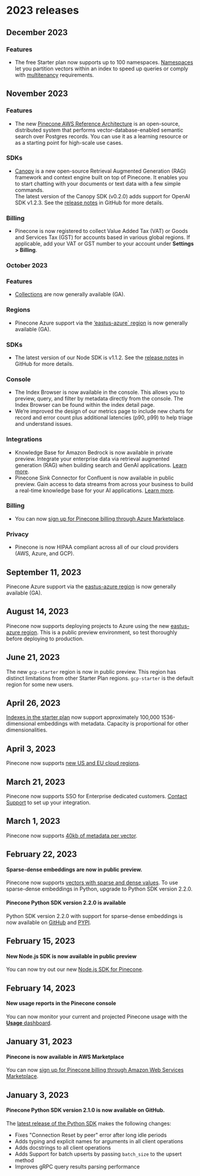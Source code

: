 # 2023 releases

## December 2023

### Features

* The free Starter plan now supports up to 100 namespaces. [Namespaces](/guides/index-data/indexing-overview#namespaces) let you partition vectors within an index to speed up queries or comply with [multitenancy](/guides/index-data/implement-multitenancy) requirements.

## November 2023

### Features

* The new [Pinecone AWS Reference Architecture](https://github.com/pinecone-io/aws-reference-architecture-pulumi/tree/main) is an open-source, distributed system that performs vector-database-enabled semantic search over Postgres records. You can use it as a learning resource or as a starting point for high-scale use cases.

### SDKs

* [Canopy](https://github.com/pinecone-io/canopy/blob/main/README.md) is a new open-source Retrieval Augmented Generation (RAG) framework and context engine built on top of Pinecone. It enables you to start chatting with your documents or text data with a few simple commands.\
  The latest version of the Canopy SDK (v0.2.0) adds support for OpenAI SDK v1.2.3. See the [release notes](https://github.com/pinecone-io/canopy/releases/tag/V0.2.0) in GitHub for more details.

### Billing

* Pinecone is now registered to collect Value Added Tax (VAT) or Goods and Services Tax (GST) for accounts based in various global regions. If applicable, add your VAT or GST number to your account under **Settings > Billing**.

### October 2023

### Features

* [Collections](/guides/manage-data/back-up-an-index#pod-based-index-backups-using-collections) are now generally available (GA).

### Regions

* Pinecone Azure support via the [‘eastus-azure\` region](/guides/projects/understanding-projects#project-environments) is now generally available (GA).

### SDKs

* The latest version of our Node SDK is v1.1.2. See the [release notes](https://github.com/pinecone-io/pinecone-ts-client/releases/tag/v1.1.2) in GitHub for more details.

### Console

* The Index Browser is now available in the console. This allows you to preview, query, and filter by metadata directly from the console. The Index Browser can be found within the index detail page.
* We’re improved the design of our metrics page to include new charts for record and error count plus additional latencies (p90, p99) to help triage and understand issues.

### Integrations

* Knowledge Base for Amazon Bedrock is now available in private preview. Integrate your enterprise data via retrieval augmented generation (RAG) when building search and GenAI applications. [Learn more](https://www.pinecone.io/blog/amazon-bedrock-integration/).
* Pinecone Sink Connector for Confluent is now available in public preview. Gain access to data streams from across your business to build a real-time knowledge base for your AI applications. [Learn more](https://www.pinecone.io/confluent-integration).

### Billing

* You can now [sign up for Pinecone billing through Azure Marketplace](/guides/organizations/manage-billing/setting-up-billing-through-azure-marketplace).

### Privacy

* Pinecone is now HIPAA compliant across all of our cloud providers (AWS, Azure, and GCP).

## September 11, 2023

Pinecone Azure support via the [eastus-azure region](/guides/projects/understanding-projects#project-environments) is now generally available (GA).

## August 14, 2023

Pinecone now supports deploying projects to Azure using the new [eastus-azure region](/guides/projects/understanding-projects#project-environments). This is a public preview environment, so test thoroughly before deploying to production.

## June 21, 2023

The new `gcp-starter` region is now in public preview. This region has distinct limitations from other Starter Plan regions. `gcp-starter` is the default region for some new users.

## April 26, 2023

[Indexes in the starter plan](/guides/index-data/indexing-overview#starter-plan) now support approximately 100,000 1536-dimensional embeddings with metadata. Capacity is proportional for other dimensionalities.

## April 3, 2023

Pinecone now supports [new US and EU cloud regions](/guides/projects/understanding-projects#project-environments).

## March 21, 2023

Pinecone now supports SSO for Enterprise dedicated customers. [Contact Support](https://app.pinecone.io/organizations/-/settings/support) to set up your integration.

## March 1, 2023

Pinecone now supports [40kb of metadata per vector](/guides/index-data/indexing-overview#metadata#supported-metadata-size).

## February 22, 2023

#### Sparse-dense embeddings are now in public preview.

Pinecone now supports [vectors with sparse and dense values](/guides/search/hybrid-search#use-a-single-hybrid-index). To use sparse-dense embeddings in Python, upgrade to Python SDK version 2.2.0.

#### Pinecone Python SDK version 2.2.0 is available

Python SDK version 2.2.0 with support for sparse-dense embeddings is now available on [GitHub](https://github.com/pinecone-io/pinecone-python-client) and [PYPI](https://pypi.org/project/pinecone-client/2.2.0/).

## February 15, 2023

#### New Node.js SDK is now available in public preview

You can now try out our new [Node.js SDK for Pinecone](https://sdk.pinecone.io/typescript/).

## February 14, 2023

#### New usage reports in the Pinecone console

You can now monitor your current and projected Pinecone usage with the [**Usage** dashboard](/guides/manage-cost/monitor-your-usage).

## January 31, 2023

#### Pinecone is now available in AWS Marketplace

You can now [sign up for Pinecone billing through Amazon Web Services Marketplace](/guides/organizations/manage-billing/setting-up-billing-through-aws-marketplace).

## January 3, 2023

#### Pinecone Python SDK version 2.1.0 is now available on GitHub.

The [latest release of the Python SDK](https://github.com/pinecone-io/pinecone-python-client/releases/tag/2.1.0) makes the following changes:

* Fixes "Connection Reset by peer" error after long idle periods
* Adds typing and explicit names for arguments in all client operations
* Adds docstrings to all client operations
* Adds Support for batch upserts by passing `batch_size` to the upsert method
* Improves gRPC query results parsing performance
